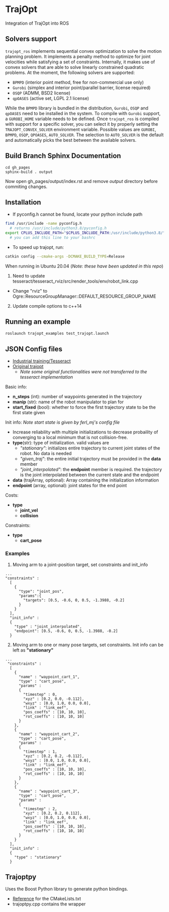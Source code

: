 # TrajOpt
Integration of TrajOpt into ROS

## Solvers support
`trajopt_ros` implements sequential convex optimization to solve the motion planning problem.
It implements a penalty method to optimize for joint velocities while satisfying a set of constraints.
Internally, it makes use of convex solvers that are able to solve linearly constrained quadratic problems.
At the moment, the following solvers are supported:
- `BPMPD` (interior point method, free for non-commercial use only)
- `Gurobi` (simplex and interior point/parallel barrier, license required)
- `OSQP` (ADMM, BSD2 license)
- `qpOASES` (active set, LGPL 2.1 license)

While the `BPMPD` library is bundled in the distribution, `Gurobi`, `OSQP` and `qpOASES` need to be installed in the system.
To compile with `Gurobi` support, a `GUROBI_HOME` variable needs to be defined.
Once `trajopt_ros` is compiled with support for a specific solver, you can select it by properly setting the `TRAJOPT_CONVEX_SOLVER` environment variable. Possible values are `GUROBI`, `BPMPD`, `OSQP`, `QPOASES`, `AUTO_SOLVER`.
The selection to `AUTO_SOLVER` is the default and automatically picks the best between the available solvers.

## Build Branch Sphinx Documentation

```
cd gh_pages
sphinx-build . output
```
Now open gh_pages/output/index.rst and remove *output* directory before commiting changes.

## Installation
- If pyconfig.h cannot be found, locate your python include path
```bash
find /usr/include -name pyconfig.h 
  # returns /usr/include/python3.8/pyconfig.h
export CPLUS_INCLUDE_PATH="$CPLUS_INCLUDE_PATH:/usr/include/python3.8/" 
  # you can add this line to your bashrc
```
<!-- only for PyObject -->
<!-- - trajopt_ros depends on torch in python, set up catkin config to import torch
- no need this, just need to set pythonhome 
```
catkin config -DPYTHON_EXECUTABLE=~/anaconda3/envs/mujoco/bin/python3.10 -DPYTHON_INCLUDE_DIR=~/anaconda3/envs/mujoco/include/python3.10 -DPYTHON_LIBRARY=~/anaconda3/envs/mujoco/lib/libpython3.10.so -DCMAKE_BUILD_TYPE=Release
``` -->

- To speed up trajopt, run:
```bash
catkin config --cmake-args -DCMAKE_BUILD_TYPE=Release
```

When running in Ubuntu 20.04 (*Note: these have been updated in this repo*)
1. Need to update tesseract/tesseract_rviz/src/render_tools/env/robot_link.cpp
- Change "rviz" to Ogre::ResourceGroupManager::DEFAULT_RESOURCE_GROUP_NAME
2. Update compile options to c++14

## Running an example
```bash
roslaunch trajopt_examples test_trajopt.launch 
```

## JSON Config files
- [Industrial training/Tesseract](https://industrial-training-master.readthedocs.io/en/melodic/_source/demo3/Introduction-to-trajopt.html)
- [Original trajopt](https://rll.berkeley.edu/trajopt/doc/sphinx_build/html/tutorial.html#move-arm-to-pose-target)
    - *Note some original functionalities were not transferred to the tesseract implementation*

Basic info:
- **n_steps** (int): number of waypoints generated in the trajectory
- **manip** (str): name of the robot manipulator to plan for
- **start_fixed** (bool): whether to force the first trajectory state to be the first state given


Init info:
*Note start state is given by ferl_mj's config file*
- Increase reliability with multiple initializations to decrease probaility of converging to a local minimum that is not collision-free.
- **type**(str): type of initialization. valid values are
    - *"stationary"*: initializes entire trajectory to current joint states of the robot. No data is needed
    - *"given_traj"*: the entire initial trajectory must be provided in the **data** member
    - *"joint_interpolated"*: the **endpoint** member is required. the trajectory is the joint interpolated between the current state and the endpoint
- **data** (trajArray, optional): Array containing the initialization information
- **endpoint** (array, optional): joint states for the end point

Costs:
- **type**
    - **joint_vel**
    - **collision**

Constraints:
- **type**
    - **cart_pose**

### Examples
1. Moving arm to a joint-position target, set constraints and init_info
```
...
"constraints" :
  [
    {
      "type": "joint_pos",
      "params":{
        "targets": [0.5, -0.6, 0, 0.5, -1.3988, -0.2]
      }
    }
  ],
  "init_info" :
  {
    "type" : "joint_interpolated",
    "endpoint": [0.5, -0.6, 0, 0.5, -1.3988, -0.2]
  }
```
2. Moving arm to one or many pose targets, set constraints. Init info can be left as **"stationary"**
```
...
 "constraints" :
  [
    {
      "name" : "waypoint_cart_1",
      "type" : "cart_pose",
      "params" :
      {
        "timestep" : 0,
        "xyz" : [0.2, 0.0, -0.112],
        "wxyz" : [0.0, 1.0, 0.0, 0.0],
        "link" : "link_eef",
        "pos_coeffs" : [10, 10, 10],
        "rot_coeffs" : [10, 10, 10]
      }
    },
    {
      "name" : "waypoint_cart_2",
      "type" : "cart_pose",
      "params" :
      {
        "timestep" : 1,
        "xyz" : [0.2, 0.2, -0.112],
        "wxyz" : [0.0, 1.0, 0.0, 0.0],
        "link" : "link_eef",
        "pos_coeffs" : [10, 10, 10],
        "rot_coeffs" : [10, 10, 10]
      }
    },
    {
      "name" : "waypoint_cart_3",
      "type" : "cart_pose",
      "params" :
      {
        "timestep" : 2,
        "xyz" : [0.2, 0.2, 0.112],
        "wxyz" : [0.0, 1.0, 0.0, 0.0],
        "link" : "link_eef",
        "pos_coeffs" : [10, 10, 10],
        "rot_coeffs" : [10, 10, 10]
      }
    }
  ],
  "init_info" :
  {
    "type" : "stationary"
  }
```

## Trajoptpy
Uses the Boost Python library to generate python bindings.
- [Reference](http://wiki.ros.org/ROS/Tutorials/Using%20a%20C%2B%2B%20class%20in%20Python) for the CMakeLists.txt 
- trajoptpy.cpp contains the wrapper

